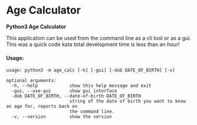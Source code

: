 # Age Calculator
**Python3 Age Calculator**

This application can be used from the command line as a cli tool or as a gui. 
This was a quick code kata total development time is less than an hour!

#### Usage:
```
usage: python3 -m age_calc [-h] [-gui] [-dob DATE_OF_BIRTH] [-v]

optional arguments:
  -h, --help            show this help message and exit
  -gui, --use-gui       show gui interface
  -dob DATE_OF_BIRTH, --date-of-birth DATE_OF_BIRTH 
                        string of the date of birth you want to know an age for, reports back on
                        the command line.
  -v, --version         show the version
```
